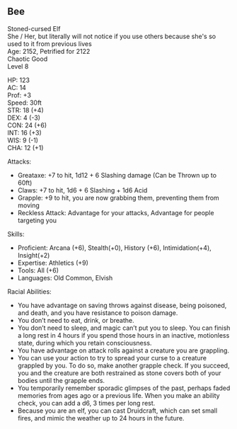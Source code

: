 ## Bee
Stoned-cursed Elf \
She / Her, but literally will not notice if you use others because she's so used to it from previous lives \
Age: 2152, Petrified for 2122 \
Chaotic Good \
Level 8

HP: 123 \
AC: 14 \
Prof: +3 \
Speed: 30ft \
STR: 18 (+4) \
DEX: 4 (-3) \
CON: 24 (+6) \
INT: 16 (+3) \
WIS: 9 (-1) \
CHA: 12 (+1)

Attacks: 
- Greataxe: +7 to hit, 1d12 + 6 Slashing damage (Can be Thrown up to 60ft)
- Claws: +7 to hit, 1d6 + 6 Slashing + 1d6 Acid
- Grapple: +9 to hit, you are now grabbing them, preventing them from moving
- Reckless Attack: Advantage for your attacks, Advantage for people targeting you

Skills: 
- Proficient: Arcana (+6), Stealth(+0), History (+6), Intimidation(+4), Insight(+2)
- Expertise: Athletics (+9)
- Tools: All (+6)
- Languages: Old Common, Elvish 

Racial Abilities: 
- You have advantage on saving throws against disease, being poisoned, and death, and you have resistance to poison damage.
- You don’t need to eat, drink, or breathe.
- You don’t need to sleep, and magic can’t put you to sleep. You can finish a long rest in 4 hours if you spend those hours in an inactive, motionless state, during which you retain consciousness.
- You have advantage on attack rolls against a creature you are grappling.
- You can use your action to try to spread your curse to a creature grappled by you. To do so, make another grapple check. If you succeed, you and the creature are both restrained as stone covers both of your bodies until the grapple ends.
- You temporarily remember sporadic glimpses of the past, perhaps faded memories from ages ago or a previous life. When you make an ability check, you can add a d6, 3 times per long rest.
- Because you are an elf, you can cast Druidcraft, which can set small fires, and mimic the weather up to 24 hours in the future. 


